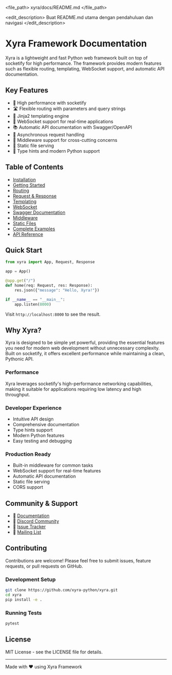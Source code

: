 <file_path>
xyra/docs/README.md
</file_path>

<edit_description>
Buat README.md utama dengan pendahuluan dan navigasi
</edit_description>

# Xyra Framework Documentation

Xyra is a lightweight and fast Python web framework built on top of socketify for high performance. The framework provides modern features such as flexible routing, templating, WebSocket support, and automatic API documentation.

## Key Features

- 🚀 High performance with socketify
- 🛣️ Flexible routing with parameters and query strings
- 📝 Jinja2 templating engine
- 🔌 WebSocket support for real-time applications
- 📚 Automatic API documentation with Swagger/OpenAPI
- 🔄 Asynchronous request handling
- 🧩 Middleware support for cross-cutting concerns
- 📁 Static file serving
- 🔧 Type hints and modern Python support

## Table of Contents

- [Installation](installation.md)
- [Getting Started](getting-started.md)
- [Routing](routing.md)
- [Request & Response](request-response.md)
- [Templating](templating.md)
- [WebSocket](websocket.md)
- [Swagger Documentation](swagger.md)
- [Middleware](middleware.md)
- [Static Files](static-files.md)
- [Complete Examples](examples.md)
- [API Reference](api-reference.md)

## Quick Start

```python
from xyra import App, Request, Response

app = App()

@app.get("/")
def home(req: Request, res: Response):
    res.json({"message": "Hello, Xyra!"})

if __name__ == "__main__":
    app.listen(8000)
```

Visit `http://localhost:8000` to see the result.

## Why Xyra?

Xyra is designed to be simple yet powerful, providing the essential features you need for modern web development without unnecessary complexity. Built on socketify, it offers excellent performance while maintaining a clean, Pythonic API.

### Performance

Xyra leverages socketify's high-performance networking capabilities, making it suitable for applications requiring low latency and high throughput.

### Developer Experience

- Intuitive API design
- Comprehensive documentation
- Type hints support
- Modern Python features
- Easy testing and debugging

### Production Ready

- Built-in middleware for common tasks
- WebSocket support for real-time features
- Automatic API documentation
- Static file serving
- CORS support

## Community & Support

- 📖 [Documentation](https://xyra-framework.github.io/)
- 💬 [Discord Community](https://discord.gg/xyra)
- 🐛 [Issue Tracker](https://github.com/xyra-python/xyra/issues)
- 📧 [Mailing List](https://groups.google.com/g/xyra-framework)

## Contributing

Contributions are welcome! Please feel free to submit issues, feature requests, or pull requests on GitHub.

### Development Setup

```bash
git clone https://github.com/xyra-python/xyra.git
cd xyra
pip install -e .
```

### Running Tests

```bash
pytest
```

## License

MIT License - see the LICENSE file for details.

---

Made with ❤️ using Xyra Framework